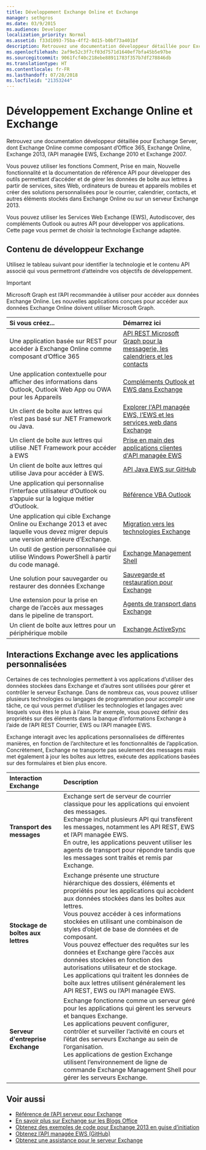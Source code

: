 ```yaml
---
title: Développement Exchange Online et Exchange
manager: sethgros
ms.date: 03/9/2015
ms.audience: Developer
localization_priority: Normal
ms.assetid: f33d1093-75ba-4ff2-8d15-b0bf73a401bf
description: Retrouvez une documentation développeur détaillée pour Exchange Server, dont Exchange Online comme composant d’Office 365, Exchange Online, Exchange 2013, l’API managée EWS, Exchange 2010 et Exchange 2007.
ms.openlocfilehash: 2af9e52c3f7cf03d7571d1640ef7bfa45b5e97be
ms.sourcegitcommit: 9061fcf40c218ebe88911783f357b7df278846db
ms.translationtype: HT
ms.contentlocale: fr-FR
ms.lasthandoff: 07/28/2018
ms.locfileid: "21353244"
---
```

# <a name="exchange-online-and-exchange-development"></a>Développement Exchange Online et Exchange

Retrouvez une documentation développeur détaillée pour Exchange Server, dont Exchange Online comme composant d’Office 365, Exchange Online, Exchange 2013, l’API managée EWS, Exchange 2010 et Exchange 2007.

Vous pouvez utiliser les fonctions Comment, Prise en main, Nouvelle fonctionnalité et la documentation de référence API pour développer des outils permettant d’accéder et de gérer les données de boîte aux lettres à partir de services, sites Web, ordinateurs de bureau et appareils mobiles et créer des solutions personnalisées pour le courrier, calendrier, contacts, et autres éléments stockés dans Exchange Online ou sur un serveur Exchange 2013.

Vous pouvez utiliser les Services Web Exchange (EWS), Autodiscover, des compléments Outlook ou autres API pour développer vos applications. Cette page vous permet de choisir la technologie Exchange adaptée.

## <a name="exchange-developer-content"></a>Contenu de développeur Exchange

Utilisez le tableau suivant pour identifier la technologie et le contenu API associé qui vous permettront d’atteindre vos objectifs de développement.

> [!IMPORTANT]
> Microsoft Graph est l’API recommandée à utiliser pour accéder aux données Exchange Online. Les nouvelles applications conçues pour accéder aux données Exchange Online doivent utiliser Microsoft Graph.

|Si vous créez...|Démarrez ici|
|:-----|:-----|
|Une application basée sur REST pour accéder à Exchange Online comme composant d’Office 365|[API REST Microsoft Graph pour la messagerie, les calendriers et les contacts](exchange-web-services/office-365-rest-apis-for-mail-calendars-and-contacts.md) |
|Une application contextuelle pour afficher des informations dans Outlook, Outlook Web App ou OWA pour les Appareils |[Compléments Outlook et EWS dans Exchange](exchange-web-services/mail-apps-for-outlook-and-ews-in-exchange.md) |
|Un client de boîte aux lettres qui n’est pas basé sur .NET Framework ou Java. |[Explorer l'API managée EWS, l’EWS et les services web dans Exchange](exchange-web-services/explore-the-ews-managed-api-ews-and-web-services-in-exchange.md) |
|Un client de boîte aux lettres qui utilise .NET Framework pour accéder à EWS |[Prise en main des applications clientes d'API managée EWS](exchange-web-services/get-started-with-ews-managed-api-client-applications.md) |
|Un client de boîte aux lettres qui utilise Java pour accéder à EWS. |[API Java EWS sur GitHub](https://github.com/OfficeDev/ews-java-api) |
|Une application qui personnalise l’interface utilisateur d’Outlook ou s’appuie sur la logique métier d’Outlook.  |[Référence VBA Outlook](https://msdn.microsoft.com/fr-FR/VBA/VBA-Outlook) |
|Une application qui cible Exchange Online ou Exchange 2013 et avec laquelle vous devez migrer depuis une version antérieure d’Exchange.  |[Migration vers les technologies Exchange](migrating-to-exchange-online-and-exchange-2013-technologies.md) |
|Un outil de gestion personnalisée qui utilise Windows PowerShell à partir du code managé.   |[Exchange Management Shell](management/exchange-management-shell.md) |
|Une solution pour sauvegarder ou restaurer des données Exchange  |[Sauvegarde et restauration pour Exchange](backup-restore/backup-and-restore-for-exchange-2013.md) |
|Une extension pour la prise en charge de l’accès aux messages dans le pipeline de transport.   |[Agents de transport dans Exchange](transport-agents/transport-agents-in-exchange-2013.md)  |
|Un client de boîte aux lettres pour un périphérique mobile   |[Exchange ActiveSync](https://technet.microsoft.com/fr-FR/library/aa998357.aspx) |

## <a name="exchange-interactions-with-custom-applications"></a>Interactions Exchange avec les applications personnalisées

Certaines de ces technologies permettent à vos applications d’utiliser des données stockées dans Exchange et d’autres sont utilisées pour gérer et contrôler le serveur Exchange. Dans de nombreux cas, vous pouvez utiliser plusieurs technologies ou langages de programmation pour accomplir une tâche, ce qui vous permet d’utiliser les technologies et langages avec lesquels vous êtes le plus à l’aise. Par exemple, vous pouvez définir des propriétés sur des éléments dans la banque d’informations Exchange à l’aide de l’API REST Courrier, EWS ou l’API managée EWS.

Exchange interagit avec les applications personnalisées de différentes manières, en fonction de l’architecture et les fonctionnalités de l’application. Concrètement, Exchange ne transporte pas seulement des messages mais met également à jour les boîtes aux lettres, exécute des applications basées sur des formulaires et bien plus encore.

|Interaction Exchange|Description|
|:-----|:-----|
|**Transport des messages**|Exchange sert de serveur de courrier classique pour les applications qui envoient des messages.<br/>Exchange inclut plusieurs API qui transfèrent les messages, notamment les API REST, EWS et l’API managée EWS.<br/>En outre, les applications peuvent utiliser les agents de transport pour répondre tandis que les messages sont traités et remis par Exchange. |
|**Stockage de boîtes aux lettres** |Exchange présente une structure hiérarchique des dossiers, éléments et propriétés pour les applications qui accèdent aux données stockées dans les boîtes aux lettres.<br/>Vous pouvez accéder à ces informations stockées en utilisant une combinaison de styles d’objet de base de données et de composant.<br/>Vous pouvez effectuer des requêtes sur les données et Exchange gère l’accès aux données stockées en fonction des autorisations utilisateur et de stockage.<br/>Les applications qui traitent les données de boîte aux lettres utilisent généralement les API REST, EWS ou l’API managée EWS.|
|**Serveur d'entreprise Exchange** |Exchange fonctionne comme un serveur géré pour les applications qui gèrent les serveurs et banques Exchange.<br/>Les applications peuvent configurer, contrôler et surveiller l’activité en cours et l’état des serveurs Exchange au sein de l’organisation.<br/>Les applications de gestion Exchange utilisent l’environnement de ligne de commande Exchange Management Shell pour gérer les serveurs Exchange. |

## <a name="see-also"></a>Voir aussi

- 
  [Référence de l’API serveur pour Exchange](https://msdn.microsoft.com/en-us/library/dn186243(v=exchg.150).aspx)
- [En savoir plus sur Exchange sur les Blogs Office](https://www.microsoft.com/fr-FR/microsoft-365/blog/)
- [Obtenez des exemples de code pour Exchange 2013 en guise d’initiation](https://code.msdn.microsoft.com/office/Exchange-2013-101-Code-3c38582c)
- [Obtenez l’API managée EWS (GitHub)](https://github.com/OfficeDev/ews-managed-api/blob/master/README.md)
- [Obtenez une assistance pour le serveur Exchange](https://support.microsoft.com/en-us/getsupport?oaspworkflow=start_1.0.0.0&wf=0&wfname=productselection&gprid=730&x=13&y=7&st=1&wfxredirect=1&sd=gn&ccsid=635890984021344661&forceorigin=esmc)
